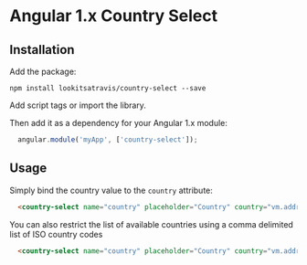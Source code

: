 # Angular 1.x Country Select

## Installation

Add the package:

`npm install lookitsatravis/country-select --save`

Add script tags or import the library.

Then add it as a dependency for your Angular 1.x module:

```js
  angular.module('myApp', ['country-select']);
```

## Usage

Simply bind the country value to the `country` attribute:

```html
  <country-select name="country" placeholder="Country" country="vm.address.country" required></country-select>
```

You can also restrict the list of available countries using a comma delimited list of ISO country codes

```html
  <country-select name="country" placeholder="Country" country="vm.address.country" restrict="CA,US" required></country-select>
```
